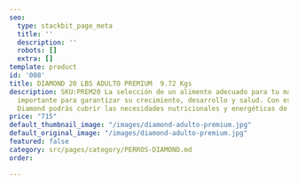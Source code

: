 ```yaml
---
seo:
  type: stackbit_page_meta
  title: ''
  description: ''
  robots: []
  extra: []
template: product
id: '008'
title: DIAMOND 20 LBS ADULTO PREMIUM  9.72 Kgs
description: SKU:PREM20 La selección de un alimento adecuado para tu mascota es muy
  importante para garantizar su crecimiento, desarrollo y salud. Con esta opción de
  Diamond podrás cubrir las necesidades nutricionales y energéticas de tu Perro.
price: "715"
default_thumbnail_image: "/images/diamond-adulto-premium.jpg"
default_original_image: "/images/diamond-adulto-premium.jpg"
featured: false
category: src/pages/category/PERROS-DIAMOND.md
order: 

---
```

